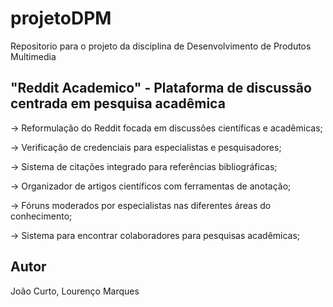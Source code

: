 # projetoDPM
Repositorio para o projeto da disciplina de Desenvolvimento de Produtos Multimedia

## "Reddit Academico" - Plataforma de discussão centrada em pesquisa acadêmica

-> Reformulação do Reddit focada em discussões científicas e acadêmicas;

-> Verificação de credenciais para especialistas e pesquisadores;

-> Sistema de citações integrado para referências bibliográficas;

-> Organizador de artigos científicos com ferramentas de anotação;

-> Fóruns moderados por especialistas nas diferentes áreas do conhecimento;

-> Sistema para encontrar colaboradores para pesquisas acadêmicas;

## Autor
João Curto,
Lourenço Marques

